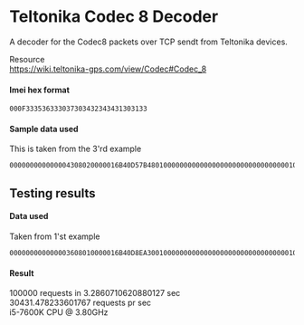 # Teltonika Codec 8 Decoder
A decoder for the Codec8 packets over TCP sendt from Teltonika devices.

Resource  
https://wiki.teltonika-gps.com/view/Codec#Codec_8  



#### Imei hex format
```
000F333536333037303432343431303133
```

#### Sample data used
This is taken from the 3'rd example
```
000000000000004308020000016B40D57B480100000000000000000000000000000001010101000000000000016B40D5C198010000000000000000000000000000000101010101000000020000252C
```

## Testing results

#### Data used
Taken from 1'st example
```
000000000000003608010000016B40D8EA30010000000000000000000000000000000105021503010101425E0F01F10000601A014E0000000000000000010000C7CF
```

#### Result
100000 requests in 3.2860710620880127 sec  
30431.478233601767 requests pr sec  
i5-7600K CPU @ 3.80GHz